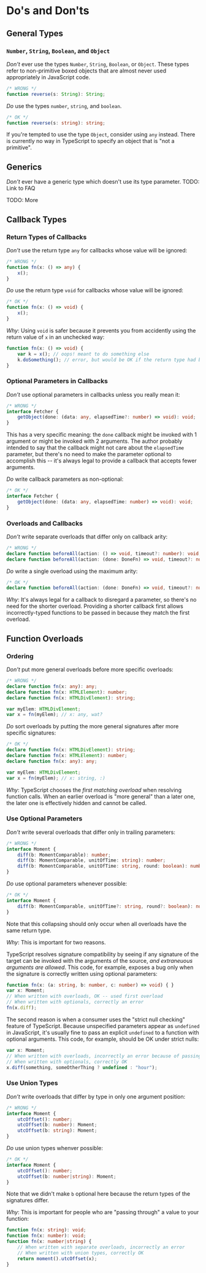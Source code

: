 # Do's and Don'ts

## General Types

### `Number`, `String`, `Boolean`, and `Object`

*Don't* ever use the types `Number`, `String`, `Boolean`, or `Object`.
These types refer to non-primitive boxed objects that are almost never used appropriately in JavaScript code.
```ts
/* WRONG */
function reverse(s: String): String;
```

*Do* use the types `number`, `string`, and `boolean`.
```ts
/* OK */
function reverse(s: string): string;
```

If you're tempted to use the type `Object`, consider using `any` instead.
There is currently no way in TypeScript to specify an object that is "not a primitive".
<!--(Revisit if/when #1809 is implemented)-->

## Generics

*Don't* ever have a generic type which doesn't use its type parameter.
TODO: Link to FAQ

TODO: More

## Callback Types

### Return Types of Callbacks

<!-- TODO: Reword; these examples make no sense in the context of a declaration file -->

*Don't* use the return type `any` for callbacks whose value will be ignored:
```ts
/* WRONG */
function fn(x: () => any) {
	x();
}
```

*Do* use the return type `void` for callbacks whose value will be ignored:
```ts
/* OK */
function fn(x: () => void) {
	x();
}
```

*Why*: Using `void` is safer because it prevents you from accidently using the return value of `x` in an unchecked way:
```ts
function fn(x: () => void) {
	var k = x(); // oops! meant to do something else
	k.doSomething(); // error, but would be OK if the return type had been 'any'
}
```

### Optional Parameters in Callbacks

*Don't* use optional parameters in callbacks unless you really mean it:
```ts
/* WRONG */
interface Fetcher {
	getObject(done: (data: any, elapsedTime?: number) => void): void;
}
```
This has a very specific meaning: the `done` callback might be invoked with 1 argument or might be invoked with 2 arguments.
The author probably intended to say that the callback might not care about the `elapsedTime` parameter,
  but there's no need to make the parameter optional to accomplish this --
  it's always legal to provide a callback that accepts fewer arguments.

*Do* write callback parameters as non-optional:
```ts
/* OK */
interface Fetcher {
	getObject(done: (data: any, elapsedTime: number) => void): void;
}
```

### Overloads and Callbacks

*Don't* write separate overloads that differ only on callback arity:
```ts
/* WRONG */
declare function beforeAll(action: () => void, timeout?: number): void;
declare function beforeAll(action: (done: DoneFn) => void, timeout?: number): void;
```

*Do* write a single overload using the maximum arity:
```ts
/* OK */
declare function beforeAll(action: (done: DoneFn) => void, timeout?: number): void;
```

*Why*: It's always legal for a callback to disregard a parameter, so there's no need for the shorter overload.
Providing a shorter callback first allows incorrectly-typed functions to be passed in because they match the first overload.

## Function Overloads

### Ordering

*Don't* put more general overloads before more specific overloads:
```ts
/* WRONG */
declare function fn(x: any): any;
declare function fn(x: HTMLElement): number;
declare function fn(x: HTMLDivElement): string;

var myElem: HTMLDivElement;
var x = fn(myElem); // x: any, wat?
```

*Do* sort overloads by putting the more general signatures after more specific signatures:
```ts
/* OK */
declare function fn(x: HTMLDivElement): string;
declare function fn(x: HTMLElement): number;
declare function fn(x: any): any;

var myElem: HTMLDivElement;
var x = fn(myElem); // x: string, :)
```

*Why*: TypeScript chooses the *first matching overload* when resolving function calls.
When an earlier overload is "more general" than a later one, the later one is effectively hidden and cannot be called.

### Use Optional Parameters

*Don't* write several overloads that differ only in trailing parameters:
```ts
/* WRONG */
interface Moment {
    diff(b: MomentComparable): number;
    diff(b: MomentComparable, unitOfTime: string): number;
    diff(b: MomentComparable, unitOfTime: string, round: boolean): number;
}
```

*Do* use optional parameters whenever possible:
```ts
/* OK */
interface Moment {
    diff(b: MomentComparable, unitOfTime?: string, round?: boolean): number;
}
```

Note that this collapsing should only occur when all overloads have the same return type.

*Why*: This is important for two reasons.

TypeScript resolves signature compatibility by seeing if any signature of the target can be invoked with the arguments of the source,
  *and extraneuous arguments are allowed*.
This code, for example, exposes a bug only when the signature is correctly written using optional parameters:
```ts
function fn(x: (a: string, b: number, c: number) => void) { }
var x: Moment;
// When written with overloads, OK -- used first overload
// When written with optionals, correctly an error
fn(x.diff);
```

The second reason is when a consumer uses the "strict null checking" feature of TypeScript. Because unspecified parameters appear as `undefined` in JavaScript, it's usually fine to pass an explicit `undefined` to a function with optional arguments.
This code, for example, should be OK under strict nulls:
```ts
var x: Moment;
// When written with overloads, incorrectly an error because of passing 'undefined' to 'string' 
// When written with optionals, correctly OK
x.diff(something, someOtherThing ? undefined : "hour");
```

### Use Union Types

*Don't* write overloads that differ by type in only one argument position:
```ts
/* WRONG */
interface Moment {
    utcOffset(): number;
    utcOffset(b: number): Moment;
    utcOffset(b: string): Moment;
}
```

*Do* use union types whenver possible:
```ts
/* OK */
interface Moment {
    utcOffset(): number;
    utcOffset(b: number|string): Moment;
}
```

Note that we didn't make `b` optional here because the return types of the signatures differ.

*Why*: This is important for people who are "passing through" a value to your function:
```ts
function fn(x: string): void;
function fn(x: number): void;
function fn(x: number|string) {
	// When written with separate overloads, incorrectly an error
	// When written with union types, correctly OK
	return moment().utcOffset(x);
}
```



